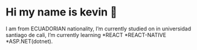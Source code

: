 # Hi my name is kevin 👋
I am from ECUADORIAN nationality, I’m currently studied on in universidad santiago de cali, 
I’m currently learning 
*REACT
*REACT-NATIVE
*ASP.NET(dotnet).  


[img1]: /ruta/a/la/imagen.jpg "Título alternativo"
<!--
**kevins29/kevins29** is a ✨ _special_ ✨ repository because its `README.md` (this file) appears on your GitHub profile.

Here are some ideas to get you started:

- 🔭 I’m currently working on ...
- 🌱 I’m currently learning ...
- 👯 I’m looking to collaborate on ...
- 🤔 I’m looking for help with ...
- 💬 Ask me about ...
- 📫 How to reach me: ...
- 😄 Pronouns: ...
- ⚡ Fun fact: ...
-->
